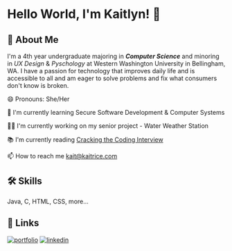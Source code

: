 
# Hello World, I'm Kaitlyn! 👋


## 🚀 About Me
I'm a 4th year undergraduate majoring in ___Computer Science___ and minoring in _UX Design_ & _Pyschology_ at Western Washington University in Bellingham, WA.
I have a passion for technology that improves daily life and is accessible to all and am eager to solve problems and fix what consumers don't know is broken.

😄 Pronouns: She/Her

🧠 I'm currently learning Secure Software Development & Computer Systems

👩‍💻 I'm currently working on my senior project - Water Weather Station

📚 I'm currently reading [Cracking the Coding Interview](https://www.crackingthecodinginterview.com)

<!-- 👯‍♀️ I'm looking to collaborate on... -->

<!-- 🤔 I'm looking for help with... -->

<!-- 💬 Ask me about... -->


📫 How to reach me [kait@kaitrice.com](mailto:kait@kaitrice.com)

<!-- ⚡️ Fun fact -->


## 🛠 Skills
Java, C, HTML, CSS, more...


## 🔗 Links
[![portfolio](https://img.shields.io/badge/my_portfolio-000?style=for-the-badge&logo=ko-fi&logoColor=white)](https://www.kaitrice.com)
[![linkedin](https://img.shields.io/badge/linkedin-0A66C2?style=for-the-badge&logo=linkedin&logoColor=white)](https://www.linkedin.com/in/kaitrice/)










<!---
kaitrice/kaitrice is a ✨ special ✨ repository because its `README.md` (this file) appears on your GitHub profile.
You can click the Preview link to take a look at your changes.
--->
